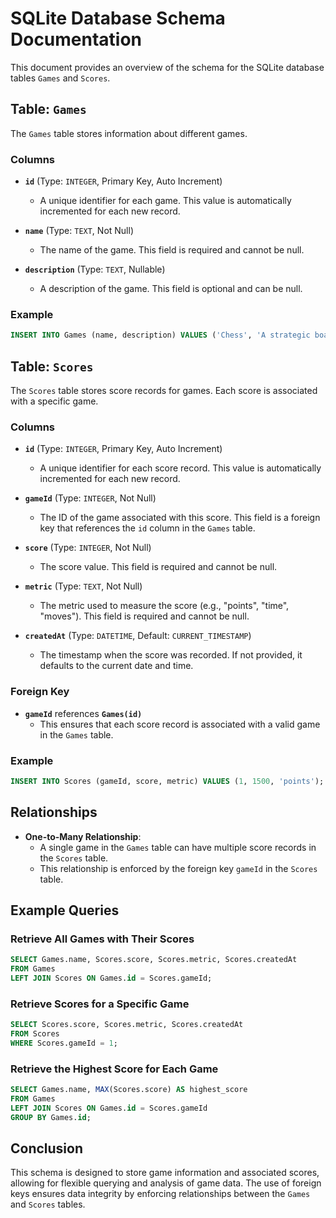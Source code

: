 # SQLite Database Schema Documentation

This document provides an overview of the schema for the SQLite database tables `Games` and `Scores`.

## Table: `Games`

The `Games` table stores information about different games.

### Columns

- **`id`** (Type: `INTEGER`, Primary Key, Auto Increment)

  - A unique identifier for each game. This value is automatically incremented for each new record.

- **`name`** (Type: `TEXT`, Not Null)

  - The name of the game. This field is required and cannot be null.

- **`description`** (Type: `TEXT`, Nullable)
  - A description of the game. This field is optional and can be null.

### Example

```sql
INSERT INTO Games (name, description) VALUES ('Chess', 'A strategic board game for two players.');
```

## Table: `Scores`

The `Scores` table stores score records for games. Each score is associated with a specific game.

### Columns

- **`id`** (Type: `INTEGER`, Primary Key, Auto Increment)

  - A unique identifier for each score record. This value is automatically incremented for each new record.

- **`gameId`** (Type: `INTEGER`, Not Null)

  - The ID of the game associated with this score. This field is a foreign key that references the `id` column in the `Games` table.

- **`score`** (Type: `INTEGER`, Not Null)

  - The score value. This field is required and cannot be null.

- **`metric`** (Type: `TEXT`, Not Null)

  - The metric used to measure the score (e.g., "points", "time", "moves"). This field is required and cannot be null.

- **`createdAt`** (Type: `DATETIME`, Default: `CURRENT_TIMESTAMP`)
  - The timestamp when the score was recorded. If not provided, it defaults to the current date and time.

### Foreign Key

- **`gameId`** references **`Games(id)`**
  - This ensures that each score record is associated with a valid game in the `Games` table.

### Example

```sql
INSERT INTO Scores (gameId, score, metric) VALUES (1, 1500, 'points');
```

## Relationships

- **One-to-Many Relationship**:
  - A single game in the `Games` table can have multiple score records in the `Scores` table.
  - This relationship is enforced by the foreign key `gameId` in the `Scores` table.

## Example Queries

### Retrieve All Games with Their Scores

```sql
SELECT Games.name, Scores.score, Scores.metric, Scores.createdAt
FROM Games
LEFT JOIN Scores ON Games.id = Scores.gameId;
```

### Retrieve Scores for a Specific Game

```sql
SELECT Scores.score, Scores.metric, Scores.createdAt
FROM Scores
WHERE Scores.gameId = 1;
```

### Retrieve the Highest Score for Each Game

```sql
SELECT Games.name, MAX(Scores.score) AS highest_score
FROM Games
LEFT JOIN Scores ON Games.id = Scores.gameId
GROUP BY Games.id;
```

## Conclusion

This schema is designed to store game information and associated scores, allowing for flexible querying and analysis of game data. The use of foreign keys ensures data integrity by enforcing relationships between the `Games` and `Scores` tables.
